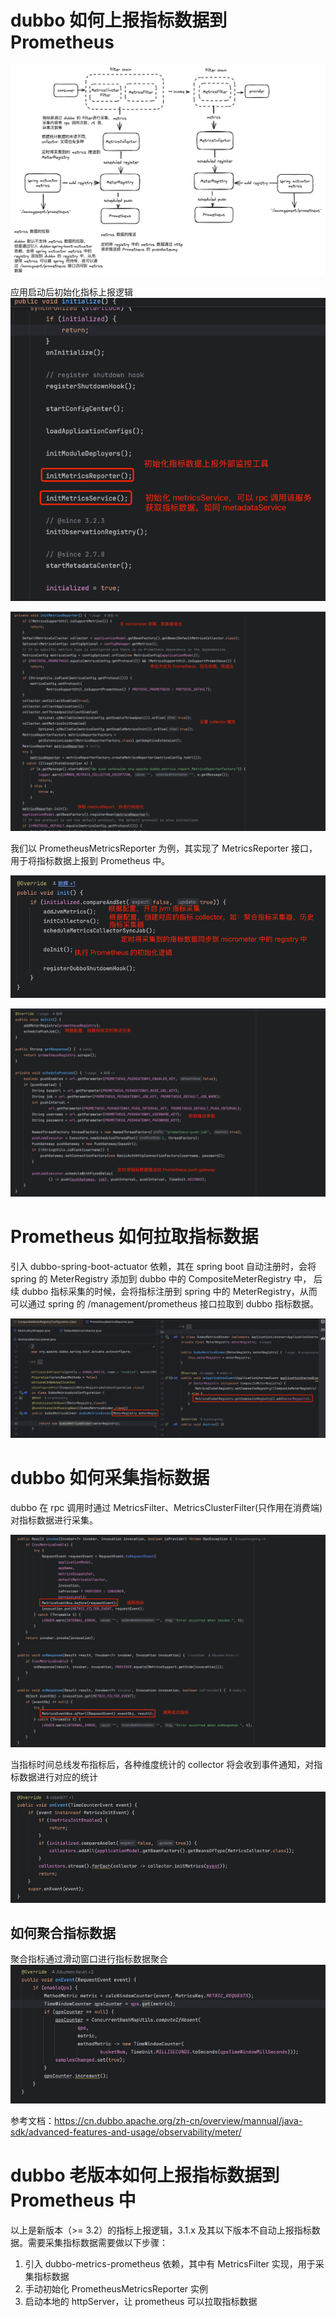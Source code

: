 # dubbo 如何上报指标数据到 Prometheus

![](images/dubbo-metrics.png)

应用启动后初始化指标上报逻辑
![img.png](images/DefaultApplicationDeployer.initialize.png)

![img.png](images/DefaultApplicationDeployer.initMetricsReporter.png)

我们以 PrometheusMetricsReporter 为例，其实现了 MetricsReporter 接口，用于将指标数据上报到 Prometheus 中。

![img.png](images/AbstractMetricsReporter.init.png)

![img.png](images/PrometheusMetricsReporter.doInit.png)

# Prometheus 如何拉取指标数据

引入 dubbo-spring-boot-actuator 依赖，其在 spring boot 自动注册时，会将 spring 的 MeterRegistry 添加到 dubbo 中的 CompositeMeterRegistry 中，
后续 dubbo 指标采集的时候，会将指标注册到 spring 中的 MeterRegistry，从而可以通过 spring 的 /management/prometheus 接口拉取到 dubbo 指标数据。

![img.png](images/DubboMetricsBinder.onApplicationEvent.png)

# dubbo 如何采集指标数据
dubbo 在 rpc 调用时通过 MetricsFilter、MetricsClusterFilter(只作用在消费端) 对指标数据进行采集。

![img.png](images/MetricsFilter.invoke.png)

当指标时间总线发布指标后，各种维度统计的 collector 将会收到事件通知，对指标数据进行对应的统计

![img.png](images/DefaultMetricsCollector.onEvent.png)

## 如何聚合指标数据

聚合指标通过滑动窗口进行指标数据聚合
![img.png](images/AggregateMetricsCollector.onEvent.png)

参考文档：https://cn.dubbo.apache.org/zh-cn/overview/mannual/java-sdk/advanced-features-and-usage/observability/meter/

# dubbo 老版本如何上报指标数据到 Prometheus 中

以上是新版本（>= 3.2）的指标上报逻辑，3.1.x 及其以下版本不自动上报指标数据。需要采集指标数据需要做以下步骤：
1. 引入 dubbo-metrics-prometheus 依赖，其中有 MetricsFilter 实现，用于采集指标数据
2. 手动初始化 PrometheusMetricsReporter 实例
3. 启动本地的 httpServer，让 prometheus 可以拉取指标数据
